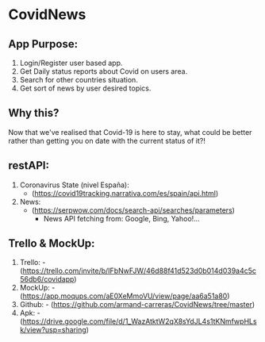 # **CovidNews**

## App Purpose:

  1. Login/Register user based app.
  1. Get Daily status reports about Covid on users area.
  2. Search for other countries situation.
  3. Get sort of news by user desired topics.
  
## Why this?

  Now that we've realised that Covid-19 is here to stay, what could be better rather than getting you on date with the current status of it?!
  
## restAPI: 
   
   1. Coronavirus State (nivel España):
      - (https://covid19tracking.narrativa.com/es/spain/api.html)
   2. News:
      - (https://serpwow.com/docs/search-api/searches/parameters)
        - News API fetching from: Google, Bing, Yahoo!...
        
## Trello & MockUp:
  1. Trello:
    - (https://trello.com/invite/b/IFbNwFJW/46d88f41d523d0b014d039a4c5c56db6/covidapp)
  2. MockUp:
    - (https://app.moqups.com/aE0XeMmoVU/view/page/aa6a51a80)
  3.  Github:
    - (https://github.com/armand-carreras/CovidNews/tree/master)
  4. Apk:
    - (https://drive.google.com/file/d/1_WazAtktW2qX8sYdJL4s1tKNmfwpHLsk/view?usp=sharing)
